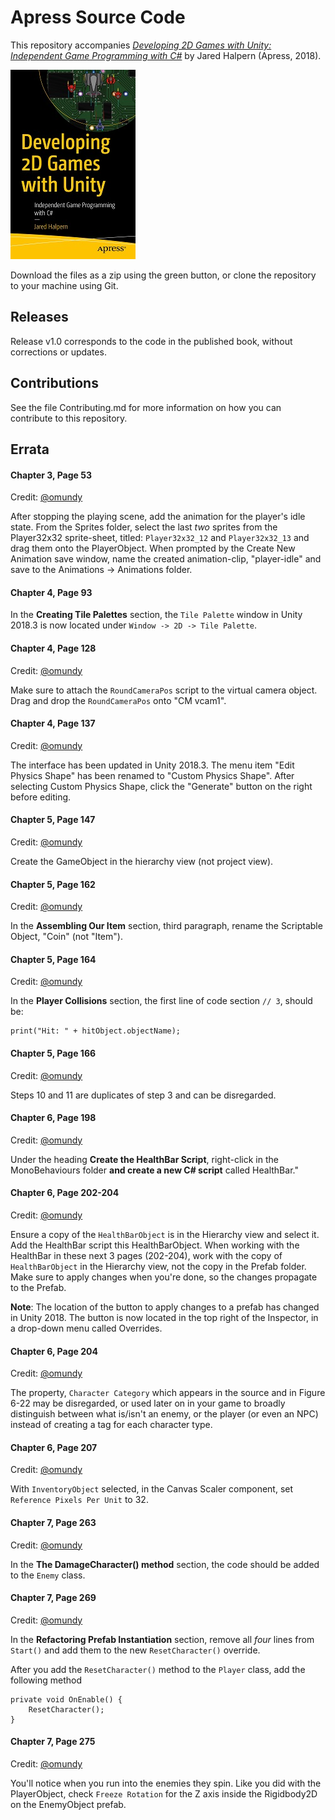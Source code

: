 # Apress Source Code

This repository accompanies [*Developing 2D Games with Unity: Independent Game Programming with C#*](https://www.apress.com/9781484237717) by Jared Halpern (Apress, 2018).

[comment]: #cover
![Cover image](9781484237717.jpg)

Download the files as a zip using the green button, or clone the repository to your machine using Git.

## Releases

Release v1.0 corresponds to the code in the published book, without corrections or updates.

## Contributions

See the file Contributing.md for more information on how you can contribute to this repository.

## Errata

#### Chapter 3, Page 53
Credit: [@omundy](https://github.com/omundy)

After stopping the playing scene, add the animation for the player's idle state. From the Sprites folder, select the last *two* sprites from the Player32x32 sprite-sheet, titled: `Player32x32_12` and `Player32x32_13` and drag them onto the PlayerObject. When prompted by the Create New Animation save window, name the created animation-clip, "player-idle" and save to the Animations -> Animations folder.

#### Chapter 4, Page 93

In the **Creating Tile Palettes** section, the `Tile Palette` window in Unity 2018.3 is now located under `Window -> 2D -> Tile Palette`.

#### Chapter 4, Page 128
Credit: [@omundy](https://github.com/omundy)

Make sure to attach the `RoundCameraPos` script to the virtual camera object. Drag and drop the `RoundCameraPos` onto "CM vcam1".

#### Chapter 4, Page 137
Credit: [@omundy](https://github.com/omundy)

The interface has been updated in Unity 2018.3. The menu item "Edit Physics Shape" has been renamed to "Custom Physics Shape". After selecting Custom Physics Shape, click the "Generate" button on the right before editing.

#### Chapter 5, Page 147 
Credit: [@omundy](https://github.com/omundy) 

Create the GameObject in the hierarchy view (not project view). 

#### Chapter 5, Page 162
Credit: [@omundy](https://github.com/omundy) 

In the **Assembling Our Item** section, third paragraph, rename the Scriptable Object, "Coin" (not "Item"). 

#### Chapter 5, Page 164
Credit: [@omundy](https://github.com/omundy) 

In the **Player Collisions** section, the first line of code section `// 3`, should be:

```
print("Hit: " + hitObject.objectName);
```

#### Chapter 5, Page 166
Credit: [@omundy](https://github.com/omundy)

Steps 10 and 11 are duplicates of step 3 and can be disregarded.

#### Chapter 6, Page 198
Credit: [@omundy](https://github.com/omundy)

Under the heading **Create the HealthBar Script**, right-click in the MonoBehaviours folder **and create a new C# script** called HealthBar."

#### Chapter 6, Page 202-204
Credit: [@omundy](https://github.com/omundy)

Ensure a copy of the `HealthBarObject` is in the Hierarchy view and select it. Add the HealthBar script this HealthBarObject. When working with the HealthBar in these next 3 pages (202-204), work with the copy of `HealthBarObject` in the Hierarchy view, not the copy in the Prefab folder. Make sure to apply changes when you're done, so the changes propagate to the Prefab.

**Note**: The location of the button to apply changes to a prefab has changed in Unity 2018. The button is now located in the top right of the Inspector, in a drop-down menu called Overrides.

#### Chapter 6, Page 204
Credit: [@omundy](https://github.com/omundy)

The property, `Character Category` which appears in the source and in Figure 6-22 may be disregarded, or used later on in your game to broadly distinguish between what is/isn't an enemy, or the player (or even an NPC) instead of creating a tag for each character type.

#### Chapter 6, Page 207
Credit: [@omundy](https://github.com/omundy)

With `InventoryObject` selected, in the Canvas Scaler component, set `Reference Pixels Per Unit` to 32.


#### Chapter 7, Page 263
Credit: [@omundy](https://github.com/omundy)

In the **The DamageCharacter() method** section, the code should be added to the `Enemy` class.


#### Chapter 7, Page 269
Credit: [@omundy](https://github.com/omundy)

In the **Refactoring Prefab Instantiation** section, remove all *four* lines from `Start()` and add them to the new `ResetCharacter()` override.

After you add the `ResetCharacter()` method to the `Player` class, add the following method

```
private void OnEnable() {
	ResetCharacter();
}
```

#### Chapter 7, Page 275
Credit: [@omundy](https://github.com/omundy)

You'll notice when you run into the enemies they spin. Like you did with the PlayerObject, check `Freeze Rotation` for the Z axis inside the Rigidbody2D on the EnemyObject prefab.





